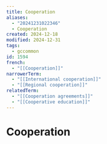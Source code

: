 ```yaml
---
title: Cooperation
aliases:
  - "20241231022346"
  - Cooperation
created: 2024-12-18
modified: 2024-12-31
tags:
  - gccommon
id: 1594
french:
  - "[[Cooperation]]"
narrowerTerm:
  - "[[International cooperation]]"
  - "[[Regional cooperation]]"
relatedTerm:
  - "[[Cooperation agreements]]"
  - "[[Cooperative education]]"
---
```

# Cooperation

